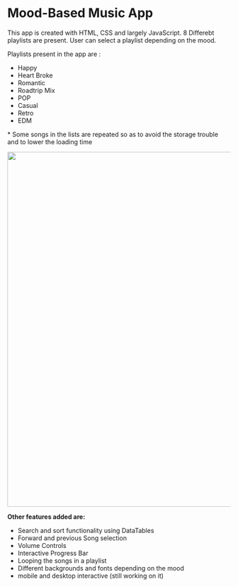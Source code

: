 <h1>Mood-Based Music App</h1>
<p>This app is created with HTML, CSS and largely JavaScript. 8 Differebt playlists are present. User can select a playlist depending on the mood.
</p>Playlists present in the app are :
  <ul>
  <li>Happy</li><li>Heart Broke</li><li>Romantic</li><li>Roadtrip Mix</li><li>POP</li><li>Casual</li><li>Retro</li><li>EDM</li>
  </ul>
 <p>* Some songs in the lists are repeated so as to avoid the storage trouble and to lower the loading time</p>
 <img src="https://github.com/SyedHimaayath/Music-app/Img/Capture.gif" width="800px">
 <p><b>Other features added are:</b>
  <ul>
  <li>Search and sort functionality using DataTables</li>
  <li>Forward and previous Song selection</li>
  <li>Volume Controls</li>
  <li>Interactive Progress Bar</li>
  <li>Looping the songs in a playlist</li>
  <li>Different backgrounds and fonts depending on the mood</li>
  <li>mobile and desktop interactive (still working on it)</li>
  </ul>
 </p>
